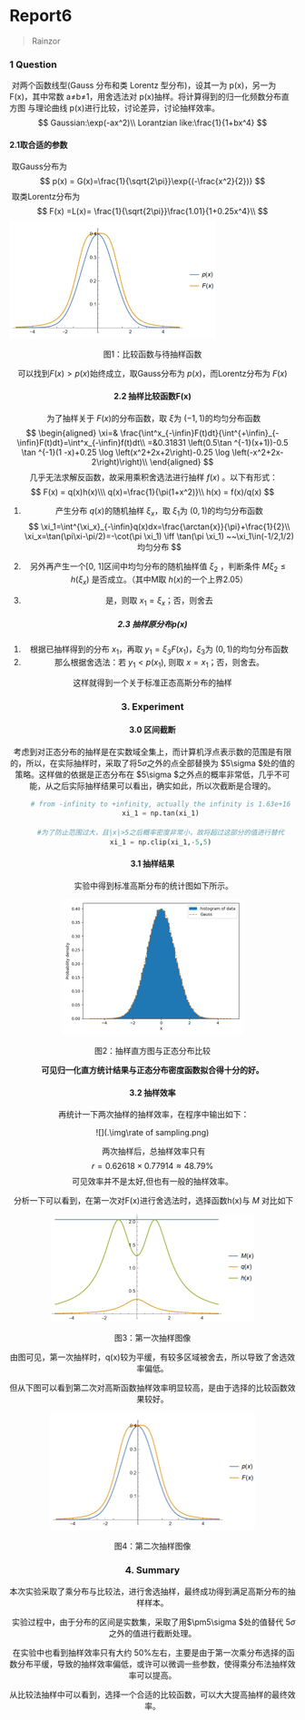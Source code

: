 # Report6

> Rainzor

### 1 Question

​	对两个函数线型(Gauss 分布和类 Lorentz 型分布)，设其一为 p(x)，另一为 F(x)，其中常数 a≠b≠1，用舍选法对 p(x)抽样。将计算得到的归一化频数分布直方图 与理论曲线 p(x)进行比较，讨论差异，讨论抽样效率。
$$
Gaussian:\exp(-ax^2)\\
Lorantzian like:\frac{1}{1+bx^4}
$$

#### 2.1取合适的参数

​	取Gauss分布为
$$
p(x) = G(x)=\frac{1}{\sqrt{2\pi}}\exp{(-\frac{x^2}{2})}
$$
​	取类Lorentz分布为
$$
F(x) =L(x)= \frac{1}{\sqrt{2\pi}}\frac{1.01}{1+0.25x^4}\\
$$
<img src=".\img\Compare.png" style="zoom:50%;" />
<center><p> 图1：比较函数与待抽样函数


可以找到$F(x)>p(x)$始终成立，取Gauss分布为 $p(x)$，而Lorentz分布为 $F(x)$

#### 2.2 抽样比较函数F(x)

​	为了抽样关于 $F(x)$的分布函数，取 $\xi$为 $(-1,1)$的均匀分布函数
$$
\begin{aligned}
    \xi=& \frac{\int^x_{-\infin}F(t)dt}{\int^{+\infin}_{-\infin}F(t)dt}=\int^x_{-\infin}f(t)dt\\
    =&0.31831 \left(0.5\tan ^{-1}(x+1))-0.5 \tan ^{-1}(1 -x)+0.25 \log \left(x^2+2x+2\right)-0.25 \log \left(-x^2+2x-2\right)\right)\\
    \end{aligned}
$$
​	几乎无法求解反函数，故采用乘积舍选法进行抽样 $f(x)$ 。以下有形式：
$$
F(x) = q(x)h(x)\\\
    q(x)=\frac{1}{\pi(1+x^2)}\\
    h(x) = f(x)/q(x)
$$

1. 产生分布 $q(x)$的随机抽样 $\xi_x$，取 $\xi_1$为 $(0,1)$的均匀分布函数
   $$
   \xi_1=\int^{\xi_x}_{-\infin}q(x)dx=\frac{\arctan{x}}{\pi}+\frac{1}{2}\\
   \xi_x=\tan(\pi\xi-\pi/2)=-\cot(\pi \xi_1) \iff \tan(\pi \xi_1) ~~\xi_1\in(-1/2,1/2)均匀分布
   $$

2. 另外再产生一个[0, 1]区间中均匀分布的随机抽样值 $\xi_2$ ，判断条件 $M\xi_2\le h(\xi_x)$ 是否成立。（其中M取 $h(x)$的一个上界2.05）

3. 是，则取 $x_1=\xi_x$；否，则舍去

##### 2.3 抽样原分布p(x)

1. 根据已抽样得到的分布 $x_1$，再取 $y_1=\xi_3F(x_1)$，$\xi_3$为 $(0,1)$的均匀分布函数
2. 那么根据舍选法：若 $y_1<p(x_1)$, 则取 $x=x_1$；否，则舍去。

这样就得到一个关于标准正态高斯分布的抽样

### 3. Experiment

#### 3.0 区间截断

​	考虑到对正态分布的抽样是在实数域全集上，而计算机浮点表示数的范围是有限的，所以，在实际抽样时，采取了将$5\sigma$之外的点全部替换为 $5\sigma $处的值的策略。这样做的依据是正态分布在 $5\sigma $之外点的概率非常低，几乎不可能，从之后实际抽样结果可以看出，确实如此，所以次截断是合理的。

```python
    # from -infinity to +infinity, actually the infinity is 1.63e+16
    xi_1 = np.tan(xi_1)

    #为了防止范围过大，且|x|>5之后概率密度非常小，故将超过这部分的值进行替代
    xi_1 = np.clip(xi_1,-5,5)
```



#### 3.1 抽样结果

​	实验中得到标准高斯分布的统计图如下所示。

<img src=".\img\直方图.png" style="zoom:50%;" />

<center><p> 图2：抽样直方图与正态分布比较

**可见归一化直方统计结果与正态分布密度函数拟合得十分的好。**



#### 3.2 抽样效率

​	再统计一下两次抽样的抽样效率，在程序中输出如下：

![](.\img\rate of sampling.png)	

​	两次抽样后，总抽样效率只有
$$
r = 0.62618\times0.77914 \approx48.79\%
$$
可见效率并不是太好,但也有一般的抽样效率。

​	分析一下可以看到，在第一次对F(x)进行舍选法时，选择函数h(x)与 $M$ 对比如下

<img src=".\img\抽样对比.png" style="zoom:50%;" />

<center><p> 图3：第一次抽样图像

由图可见，第一次抽样时，q(x)较为平缓，有较多区域被舍去，所以导致了舍选效率偏低。	

​	但从下图可以看到第二次对高斯函数抽样效率明显较高，是由于选择的比较函数效果较好。

<img src=".\img\Compare.png" style="zoom:50%;" />

<center><p> 图4：第二次抽样图像

### 4. Summary

​	本次实验采取了乘分布与比较法，进行舍选抽样，最终成功得到满足高斯分布的抽样样本。

​	实验过程中，由于分布的区间是实数集，采取了用$\pm5\sigma $处的值替代 $5\sigma$之外的值进行截断处理。

​	在实验中也看到抽样效率只有大约 50%左右，主要是由于第一次乘分布选择的函数分布平缓，导致的抽样效率偏低，或许可以微调一些参数，使得乘分布法抽样效率可以提高。

​	从比较法抽样中可以看到，选择一个合适的比较函数，可以大大提高抽样的最终效率。